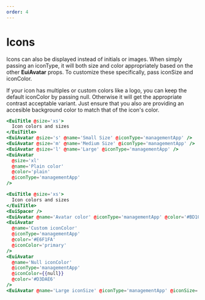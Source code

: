 ```yaml
---
order: 4
---
```


# Icons

<EuiText>
  <p>

Icons can also be displayed instead of initials or images. When simply passing an <EuiCode>iconType</EuiCode>, it will both size and color appropriately based on the other <strong>EuiAvatar</strong> props. To customize these specifically, pass <EuiCode>iconSize</EuiCode> and <EuiCode>iconColor</EuiCode>.

If your icon has multiples or custom colors like a logo, you can keep the default <EuiCode>iconColor</EuiCode> by passing <EuiCode>null</EuiCode>. Otherwise it will get the appropriate contrast acceptable variant. Just ensure that you also are providing an accesible background color to match that of the icon's color.

  </p>
</EuiText>

```hbs template
<EuiTitle @size='xs'>
  Icon colors and sizes
</EuiTitle>
<EuiAvatar @size='s' @name='Small Size' @iconType='managementApp' />
<EuiAvatar @size='m' @name='Medium Size' @iconType='managementApp' />
<EuiAvatar @size='l' @name='Large' @iconType='managementApp' />
<EuiAvatar
  @size='xl'
  @name='Plain color'
  @color='plain'
  @iconType='managementApp'
/>

<EuiTitle @size='xs'>
  Icon colors and sizes
</EuiTitle>
<EuiSpacer />
<EuiAvatar @name='Avatar color' @iconType='managementApp' @color='#BD10E0' />
<EuiAvatar
  @name='Custom iconColor'
  @iconType='managementApp'
  @color='#E6F1FA'
  @iconColor='primary'
/>
<EuiAvatar
  @name='Null iconColor'
  @iconType='managementApp'
  @iconColor={{null}}
  @color='#D3DAE6'
/>
<EuiAvatar @name='Large iconSize' @iconType='managementApp' @iconSize='l' />
```
